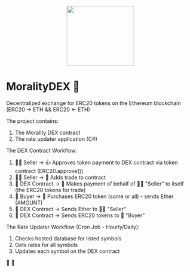 <p align="center">
  <img width="180" height="160" src="https://i.postimg.cc/J0mKhXCD/mo.png">
</p>

# MoralityDEX :currency_exchange:
Decentralized exchange for ERC20 tokens on the Ethereum blockchain (ERC20 -> ETH && ERC20 <- ETH)

The project contains:

1. The Morality DEX contract
2. The rate updater application (C#)

The DEX Contract Workflow:

1. :man_with_turban: Seller -> :+1: Approves token payment to DEX contract via token contract (ERC20.approve())
2. :man_with_turban: Seller -> :ticket: Adds trade to contract 
3. :currency_exchange: DEX Contract -> :money_with_wings: Makes payment of behalf of :man_with_turban: "Seller" to itself (the ERC20 tokens for trade)
4. :girl: Buyer -> :money_with_wings: Purchases ERC20 token (some or all) - sends Ether (AMOUNT)
5. :currency_exchange: DEX Contract -> Sends Ether to :man_with_turban: "Seller"
6. :currency_exchange: DEX Contract -> Sends ERC20 tokens to :girl: "Buyer"

The Rate Updater Workflow (Cron Job - Hourly/Daily):

1. Checks hosted database for listed symbols 
2. Gets rates for all symbols
3. Updates each symbol on the DEX contract



:money_with_wings:
:ticket:
